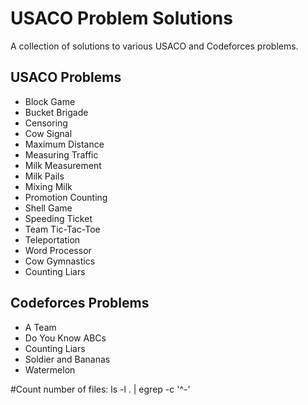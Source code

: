# USACO Problem Solutions

A collection of solutions to various USACO and Codeforces problems.

## USACO Problems
- Block Game
- Bucket Brigade
- Censoring
- Cow Signal
- Maximum Distance
- Measuring Traffic
- Milk Measurement
- Milk Pails
- Mixing Milk
- Promotion Counting
- Shell Game
- Speeding Ticket
- Team Tic-Tac-Toe
- Teleportation
- Word Processor
- Cow Gymnastics
- Counting Liars

## Codeforces Problems
- A Team
- Do You Know ABCs
- Counting Liars
- Soldier and Bananas
- Watermelon

#Count number of files:
ls -l . | egrep -c '^-'
